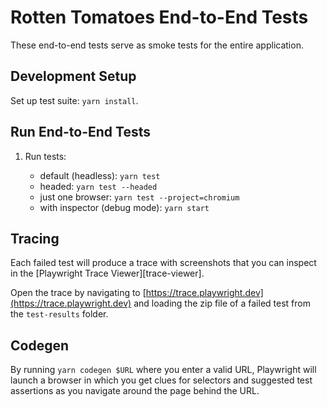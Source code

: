 # Rotten Tomatoes End-to-End Tests

These end-to-end tests serve as smoke tests for the entire application.

## Development Setup

Set up test suite: `yarn install`.

## Run End-to-End Tests

1. Run tests:

   - default (headless): `yarn test`
   - headed: `yarn test --headed`
   - just one browser: `yarn test --project=chromium`
   - with inspector (debug mode): `yarn start`

## Tracing

Each failed test will produce a trace with screenshots that you can inspect in the [Playwright Trace Viewer][trace-viewer].

Open the trace by navigating to [https://trace.playwright.dev](https://trace.playwright.dev) and loading the zip file of a failed test from the `test-results` folder.

## Codegen

By running `yarn codegen $URL` where you enter a valid URL, Playwright will launch a browser in which you get clues for selectors and suggested test assertions as you navigate around the page behind the URL.

